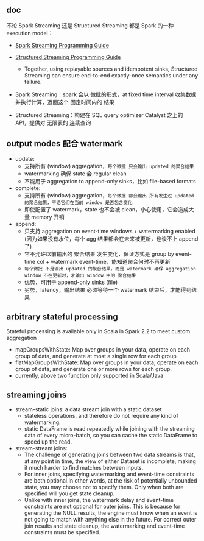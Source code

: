 ## doc

不论 Spark Streaming 还是 Structured Streaming 都是 Spark 的一种 execution model：

- [Spark Streaming Programming Guide](https://spark.apache.org/docs/latest/streaming-programming-guide.html)
- [Structured Streaming Programming Guide](https://spark.apache.org/docs/latest/structured-streaming-programming-guide.html)
  - Together, using replayable sources and idempotent sinks, Structured Streaming can ensure end-to-end exactly-once semantics under any failure.


- Spark Streaming：spark 会以 微批的形式，at fixed time interval 收集数据 并执行计算，返回这个 固定时间内的 结果
- Structured Streaming：构建在 SQL query optimizer Catalyst 之上的 API，提供对 无限表的 连续查询

## output modes 配合 watermark

- update: 
  - 支持所有 (window) aggregation，`每个微批 只会输出 updated 的聚合结果`
  - watermarking 确保 state 会 regular clean
  - 不能用于 aggregation to append-only sinks，比如 file-based formats
- complete:
  - 支持所有 (window) aggregation，`每个微批 都会输出 所有发生过 updated 的聚合结果，不论它们在当前 window 是否包含变化`
  - 即使配置了 watermark，state 也不会被 clean，小心使用，它会造成大量 memory 开销
- append:
  - 只支持 aggregation on event-time windows + watermarking enabled (因为如果没有水位，每个 agg 结果都会在未来被更新，也谈不上 append 了)
  - 它不允许以前输出的 聚合结果 发生变化，保证方式是 group by event-time col + watermark event-time，能知道聚合何时不再更新 
  - `每个微批 不是输出 updated 的聚合结果，而是 watermark 确保 aggregation window 不在更新时，才输出 window 中的 聚合结果`
  - 优势，可用于 append-only sinks (file)
  - 劣势，latency，输出结果 必须等待一个 watermark 结束后，才能得到结果

## arbitrary stateful processing

Stateful processing is available only in Scala in Spark 2.2 to meet custom aggregation

- mapGroupsWithState: Map over groups in your data, operate on each group of data, and generate at most a single row for each group
- flatMapGroupsWithState: Map over groups in your data, operate on each group of data, and generate one or more rows for each group.
- currently, above two function only supported in Scala/Java.


## streaming joins

- stream-static joins: a data stream join with a static dataset
  - stateless operations, and therefore do not require any kind of watermarking.
  - static DataFrame is read repeatedly while joining with the streaming data of every micro-batch, so you can cache the static DataFrame to speed up the read.
- stream-stream joins: 
  - The challenge of generating joins between two data streams is that, at any point in time, the view of either Dataset is incomplete, making it much harder to find matches between inputs.
  - For inner joins, specifying watermarking and event-time constraints are both optional.In other words, at the risk of potentially unbounded state, you may choose not to specify them. Only when both are specified will you get state cleanup.
  - Unlike with inner joins, the watermark delay and event-time constraints are not optional for outer joins. This is because for generating the NULL results, the engine must know when an event is not going to match with anything else in the future. For correct outer join results and state cleanup, the watermarking and event-time constraints must be specified.
